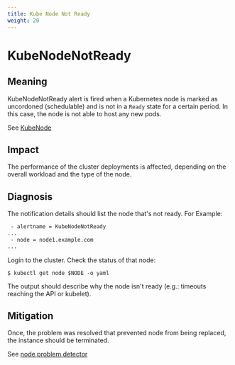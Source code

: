 ```yaml
---
title: Kube Node Not Ready
weight: 20
---
```


# KubeNodeNotReady

## Meaning

KubeNodeNotReady alert is fired when a Kubernetes node is marked as uncordoned (schedulable) and
is not in  a `Ready` state for a certain period. In this case, the node is not able to host any
new pods.

See [KubeNode](https://kubernetes.io/docs/concepts/architecture/nodes/#condition)

## Impact

The performance of the cluster deployments is affected, depending on the overall
workload and the type of the node.

## Diagnosis

The notification details should list the node that's not ready. For Example:

```txt
 - alertname = KubeNodeNotReady
...
 - node = node1.example.com
...
```

Login to the cluster. Check the status of that node:

```shell
$ kubectl get node $NODE -o yaml
```

The output should describe why the node isn't ready (e.g.: timeouts reaching the
API or kubelet).

## Mitigation

Once, the problem was resolved that prevented node from being replaced,
the instance should be terminated.


See [node problem detector](https://github.com/kubernetes/node-problem-detector)
